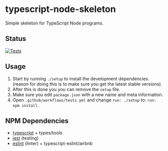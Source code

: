 # typescript-node-skeleton

Simple skeleton for TypeScript Node programs.

## Status

[![Tests](https://github.com/tobidelius/typescript-node-skeleton/actions/workflows/tests.yml/badge.svg)](https://github.com/tobidelius/typescript-node-skeleton/actions/workflows/tests.yml)

## Usage

1. Start by running `./setup` to install the development dependencies.
   (reason for doing this is to make sure you get the latest stable versions).
2. After this is done you you can remove the `setup` file.
3. Make sure you edit `package.json` with a new name and meta information.
4. Open `.github/workflows/tests.yml` and change `run: ./setup` to: `run: npm install`.

## NPM Dependencies

* [typescript](https://www.typescriptlang.org/) + types/tools
* [jest](https://jestjs.io/) (testing)
* [eslint](https://github.com/eslint/eslint) (linter) + typescript-eslint/airbnb
